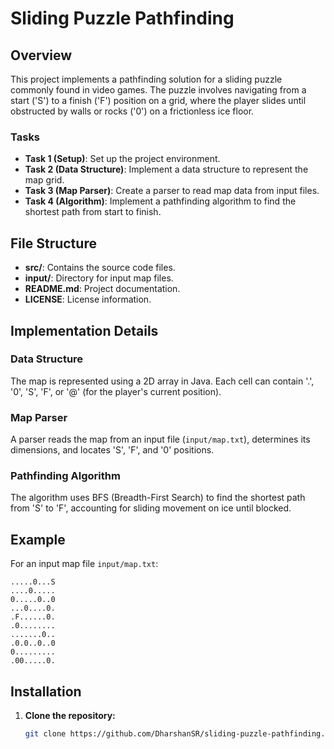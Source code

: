 # Sliding Puzzle Pathfinding

## Overview

This project implements a pathfinding solution for a sliding puzzle commonly found in video games. The puzzle involves navigating from a start ('S') to a finish ('F') position on a grid, where the player slides until obstructed by walls or rocks ('0') on a frictionless ice floor.

### Tasks

- **Task 1 (Setup)**: Set up the project environment.
- **Task 2 (Data Structure)**: Implement a data structure to represent the map grid.
- **Task 3 (Map Parser)**: Create a parser to read map data from input files.
- **Task 4 (Algorithm)**: Implement a pathfinding algorithm to find the shortest path from start to finish.

## File Structure

- **src/**: Contains the source code files.
- **input/**: Directory for input map files.
- **README.md**: Project documentation.
- **LICENSE**: License information.

## Implementation Details

### Data Structure

The map is represented using a 2D array in Java. Each cell can contain '.', '0', 'S', 'F', or '@' (for the player's current position).

### Map Parser

A parser reads the map from an input file (`input/map.txt`), determines its dimensions, and locates 'S', 'F', and '0' positions.

### Pathfinding Algorithm

The algorithm uses BFS (Breadth-First Search) to find the shortest path from 'S' to 'F', accounting for sliding movement on ice until blocked.

## Example

For an input map file `input/map.txt`:
```
.....0...S
....0.....
0.....0..0
...0....0.
.F......0.
.0........
.......0..
.0.0..0..0
0.........
.00.....0.
```

## Installation

1. **Clone the repository:**
   ```bash
   git clone https://github.com/DharshanSR/sliding-puzzle-pathfinding.git
